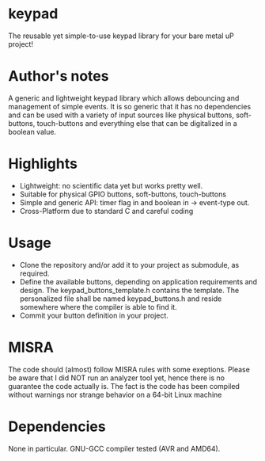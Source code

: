 # keypad
The reusable yet simple-to-use keypad library for your bare metal uP project!

# Author's notes
A generic and lightweight keypad library which allows debouncing and management of simple events.
It is so generic that it has no dependencies and can be used with a variety of input sources like physical buttons, soft-buttons, touch-buttons and everything else that can be digitalized in a boolean value.

# Highlights
- Lightweight: no scientific data yet but works pretty well.
- Suitable for physical GPIO buttons, soft-buttons, touch-buttons
- Simple and generic API: timer flag in and boolean in -> event-type out.
- Cross-Platform due to standard C and careful coding

# Usage

- Clone the repository and/or add it to your project as submodule, as required.
- Define the available buttons, depending on application requirements and design. The keypad_buttons_template.h contains the template. The personalized file shall be named keypad_buttons.h and reside somewhere where the compiler is able to find it.
- Commit your button definition in your project.

# MISRA
The code should (almost) follow MISRA rules with some exeptions. Please be aware that I did NOT run an analyzer tool yet, hence there is no guarantee the code actually is. The fact is the code has been compiled without warnings nor strange behavior on a 64-bit Linux machine

# Dependencies

None in particular. GNU-GCC compiler tested (AVR and AMD64).
